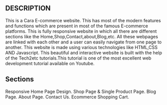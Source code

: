 ## DESCRIPTION
This is a Cara E-commerce website. This has most of the modern features and functions which are present in most of the famous E-commerce platforms. This is fully responsive website in which all there are different sections like the Home,Shop,Contact,about,Blog,etc. All these webpages are linked with each other and a user can easily navigate from one page to another. This website is made using various technologies like HTML,CSS AND Javascript. This beautiful and interactive website is built with the help of the Tech2etc tutorials.This tutorial is one of the most excellent web development tutorial available on Youtube. 



## Sections
 Responsive Home Page Design.
 Shop Page & Single Product Page.
 Blog Page.
 About Page.
 Contact Us.
 Ecommerce Shopping Cart.


